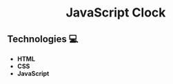 <h1 align="center" style="font-weight: bold;">
    JavaScript Clock
</h1>
<p align="center">
</p>
<h2 id="tech">Technologies 💻</h2>

  - **HTML**
  - **CSS**
  - **JavaScript**
